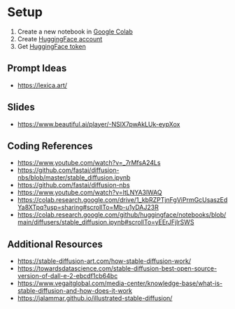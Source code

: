 # Setup
1) Create a new notebook in [Google Colab](https://colab.research.google.com/)
2) Create [HuggingFace account](https://huggingface.co/)
3) Get [HuggingFace token](https://huggingface.co/settings/tokens)


## Prompt Ideas
- https://lexica.art/

## Slides
- https://www.beautiful.ai/player/-NSlX7pwAkLUk-eypXox

## Coding References
- https://www.youtube.com/watch?v=_7rMfsA24Ls
- https://github.com/fastai/diffusion-nbs/blob/master/stable_diffusion.ipynb
- https://github.com/fastai/diffusion-nbs
- https://www.youtube.com/watch?v=ltLNYA3lWAQ
- https://colab.research.google.com/drive/1_kbRZPTjnFgViPrmGcUsaszEdYa8XTpq?usp=sharing#scrollTo=Mb-u1yDAJ23R
- https://colab.research.google.com/github/huggingface/notebooks/blob/main/diffusers/stable_diffusion.ipynb#scrollTo=yEErJFjlrSWS

## Additional Resources
- https://stable-diffusion-art.com/how-stable-diffusion-work/
- https://towardsdatascience.com/stable-diffusion-best-open-source-version-of-dall-e-2-ebcdf1cb64bc
- https://www.vegaitglobal.com/media-center/knowledge-base/what-is-stable-diffusion-and-how-does-it-work
- https://jalammar.github.io/illustrated-stable-diffusion/
